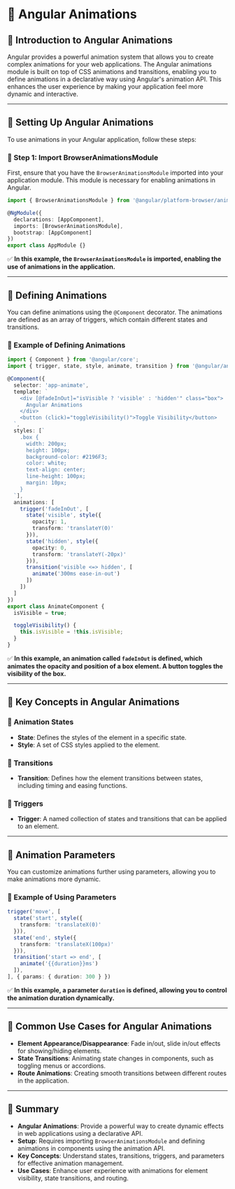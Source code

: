 # **🚀 Angular Animations**  

## **🔹 Introduction to Angular Animations**  
Angular provides a powerful animation system that allows you to create complex animations for your web applications. The Angular animations module is built on top of CSS animations and transitions, enabling you to define animations in a declarative way using Angular's animation API. This enhances the user experience by making your application feel more dynamic and interactive.

---

## **🔹 Setting Up Angular Animations**  
To use animations in your Angular application, follow these steps:

### **📌 Step 1: Import BrowserAnimationsModule**
First, ensure that you have the `BrowserAnimationsModule` imported into your application module. This module is necessary for enabling animations in Angular.

```typescript
import { BrowserAnimationsModule } from '@angular/platform-browser/animations';

@NgModule({
  declarations: [AppComponent],
  imports: [BrowserAnimationsModule],
  bootstrap: [AppComponent]
})
export class AppModule {}
```
✅ **In this example, the `BrowserAnimationsModule` is imported, enabling the use of animations in the application.**

---

## **🔹 Defining Animations**  
You can define animations using the `@Component` decorator. The animations are defined as an array of triggers, which contain different states and transitions.

### **📌 Example of Defining Animations**
```typescript
import { Component } from '@angular/core';
import { trigger, state, style, animate, transition } from '@angular/animations';

@Component({
  selector: 'app-animate',
  template: `
    <div [@fadeInOut]="isVisible ? 'visible' : 'hidden'" class="box">
      Angular Animations
    </div>
    <button (click)="toggleVisibility()">Toggle Visibility</button>
  `,
  styles: [`
    .box {
      width: 200px;
      height: 100px;
      background-color: #2196F3;
      color: white;
      text-align: center;
      line-height: 100px;
      margin: 10px;
    }
  `],
  animations: [
    trigger('fadeInOut', [
      state('visible', style({
        opacity: 1,
        transform: 'translateY(0)'
      })),
      state('hidden', style({
        opacity: 0,
        transform: 'translateY(-20px)'
      })),
      transition('visible <=> hidden', [
        animate('300ms ease-in-out')
      ])
    ])
  ]
})
export class AnimateComponent {
  isVisible = true;

  toggleVisibility() {
    this.isVisible = !this.isVisible;
  }
}
```
✅ **In this example, an animation called `fadeInOut` is defined, which animates the opacity and position of a box element. A button toggles the visibility of the box.**

---

## **🔹 Key Concepts in Angular Animations**

### **📌 Animation States**
- **State**: Defines the styles of the element in a specific state.
- **Style**: A set of CSS styles applied to the element.
  
### **📌 Transitions**
- **Transition**: Defines how the element transitions between states, including timing and easing functions.

### **📌 Triggers**
- **Trigger**: A named collection of states and transitions that can be applied to an element.

---

## **🔹 Animation Parameters**
You can customize animations further using parameters, allowing you to make animations more dynamic.

### **📌 Example of Using Parameters**
```typescript
trigger('move', [
  state('start', style({
    transform: 'translateX(0)'
  })),
  state('end', style({
    transform: 'translateX(100px)'
  })),
  transition('start => end', [
    animate('{{duration}}ms')
  ]),
], { params: { duration: 300 } })
```
✅ **In this example, a parameter `duration` is defined, allowing you to control the animation duration dynamically.**

---

## **🔹 Common Use Cases for Angular Animations**
- **Element Appearance/Disappearance**: Fade in/out, slide in/out effects for showing/hiding elements.
- **State Transitions**: Animating state changes in components, such as toggling menus or accordions.
- **Route Animations**: Creating smooth transitions between different routes in the application.

---

## **🚀 Summary**
- **Angular Animations**: Provide a powerful way to create dynamic effects in web applications using a declarative API.
- **Setup**: Requires importing `BrowserAnimationsModule` and defining animations in components using the animation API.
- **Key Concepts**: Understand states, transitions, triggers, and parameters for effective animation management.
- **Use Cases**: Enhance user experience with animations for element visibility, state transitions, and routing.
